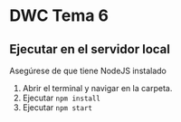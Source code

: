 # DWC Tema 6

## Ejecutar en el servidor local

Asegúrese de que tiene NodeJS instalado

1. Abrir el terminal y navigar en la carpeta.
2. Ejecutar `npm install`
3. Ejecutar `npm start`
